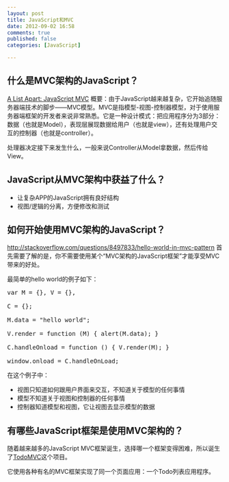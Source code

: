 ```yaml
---
layout: post
title: JavaScript和MVC
date: 2012-09-02 16:58
comments: true
published: false
categories: [JavaScript]

---
```

<h2>什么是MVC架构的JavaScript？</h2><a href="http://www.alistapart.com/articles/javascript-mvc/">A List Apart: JavaScript MVC</a>
概要：由于JavaScript越来越复杂，它开始追随服务器端技术的脚步——MVC模型。MVC是指模型-视图-控制器模型，对于使用服务器端框架的开发者来说非常熟悉。它是一种设计模式：把应用程序分为3部分：数据（也就是Model），表现层展现数据给用户（也就是view），还有处理用户交互的控制器（也就是controller）。

处理器决定接下来发生什么，一般来说Controller从Model拿数据，然后传给View。
<h2>JavaScript从MVC架构中获益了什么？</h2><ul>
	<li>让复杂APP的JavaScript拥有良好结构</li>
	<li>视图/逻辑的分离，方便修改和测试</li></ul><h2>如何开始使用MVC架构的JavaScript？</h2><a href="http://stackoverflow.com/questions/8497833/hello-world-in-mvc-pattern">http://stackoverflow.com/questions/8497833/hello-world-in-mvc-pattern</a>
首先需要了解的是，你不需要使用某个“MVC架构的JavaScript框架”才能享受MVC带来的好处。

最简单的hello world的例子如下：
<pre>var M = {}, V = {},

C = {};

M.data = "hello world"; 

V.render = function (M) { alert(M.data); } 

C.handleOnload = function () { V.render(M); } 

window.onload = C.handleOnLoad;</pre>
在这个例子中：
<ul>
	<li>视图只知道如何跟用户界面来交互，不知道关于模型的任何事情</li>
	<li>模型不知道关于视图和控制器的任何事情</li>
	<li>控制器知道模型和视图，它让视图去显示模型的数据</li></ul><h2>有哪些JavaScript框架是使用MVC架构的？</h2>
随着越来越多的JavaScript MVC框架诞生，选择哪一个框架变得困难，所以诞生了<a href="http://todomvc.com/">TodoMVC</a>这个项目。

它使用各种有名的MVC框架实现了同一个页面应用：一个Todo列表应用程序。

&nbsp;

